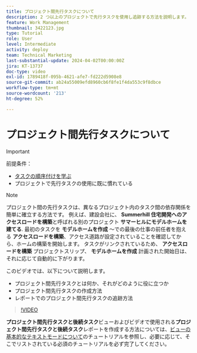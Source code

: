 ```yaml
---
title: プロジェクト間先行タスクについて
description: 2 つ以上のプロジェクトで先行タスクを使用し追跡する方法を説明します。
feature: Work Management
thumbnail: 3422123.jpg
type: Tutorial
role: User
level: Intermediate
activity: deploy
team: Technical Marketing
last-substantial-update: 2024-04-02T00:00:00Z
jira: KT-13737
doc-type: video
exl-id: 1789418f-095b-4621-afe7-fd222d5908e8
source-git-commit: ab24a55009efd8960cb6f8fe1f4da553c9f8dbce
workflow-type: tm+mt
source-wordcount: '213'
ht-degree: 52%

---
```


# プロジェクト間先行タスクについて

>[!IMPORTANT]
>
>前提条件：
>
>* [タスクの順序付けを学ぶ](https://experienceleague.adobe.com/docs/workfront-learn/tutorials-workfront/manage-work/tasks/learn-to-sequence-tasks.html?lang=ja)
>* プロジェクトで先行タスクの使用に既に慣れている

>[!NOTE]
>
>プロジェクト間の先行タスクは、異なるプロジェクト内のタスク間の依存関係を簡単に確立する方法です。 例えば、建設会社に、 **Summerhill 住宅開発へのアクセスロードを構築**&#x200B;と呼ばれる別のプロジェクト **サマーヒルにモデルホームを建てる**. 最初のタスクを **モデルホームを作成** ～での最後の仕事の前任者を抱える **アクセスロードを構築**、アクセス道路が設定されていることを確認してから、ホームの構築を開始します。 タスクがリンクされているため、 **アクセスロードを構築** プロジェクトスリップ、 **モデルホームを作成** 計画された開始日は、それに応じて自動的に下がります。


このビデオでは、以下について説明します。

* プロジェクト間先行タスクとは何か、それがどのように役に立つか
* プロジェクト間先行タスクの作成方法
* レポートでのプロジェクト間先行タスクの追跡方法

>[!VIDEO](https://video.tv.adobe.com/v/3422123/?quality=12&learn=on)

**プロジェクト間先行タスクと後続タスク**&#x200B;ビューおよびビデオで使用される&#x200B;**プロジェクト間先行タスクと後続タスク**&#x200B;レポートを作成する方法については、[ビューの基本的なテキストモードについて](https://experienceleague.adobe.com/docs/workfront-learn/tutorials-workfront/reporting/intermediate-reporting/basic-text-mode-for-views.html?lang=ja)のチュートリアルを参照し、必要に応じて、そこでリストされている必須のチュートリアルを必ず完了してください。
